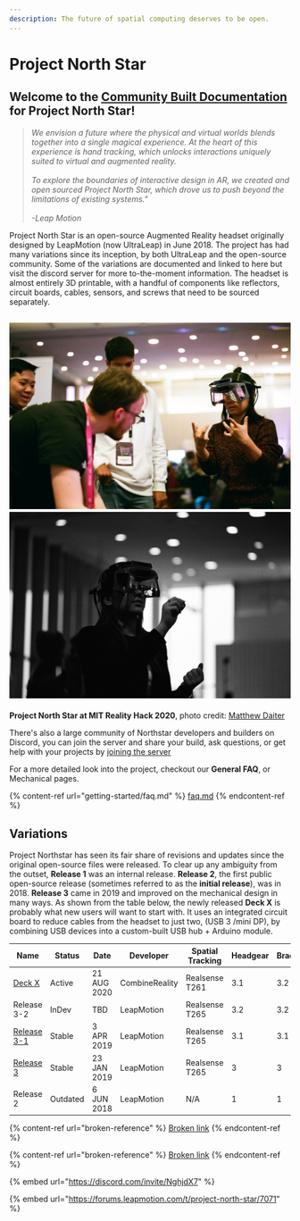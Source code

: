 ```yaml
---
description: The future of spatial computing deserves to be open.
---
```


# Project North Star

## Welcome to the [Community Built Documentation](https://project-north-star.gitbook.io/project-north-star/) for Project North Star!

> _We envision a future where the physical and virtual worlds blends together into a single magical experience. At the heart of this experience is hand tracking, which unlocks interactions uniquely suited to virtual and augmented reality._ \
> \
> _To explore the boundaries of interactive design in AR, we created and open sourced Project North Star, which drove us to push beyond the limitations of existing systems."_\
> \
> _-Leap Motion_

Project North Star is an open-source Augmented Reality headset originally designed by LeapMotion (now UltraLeap) in June 2018. The project has had many variations since its inception, by both UltraLeap and the open-source community. Some of the variations are documented and linked to here but visit the discord server for more to-the-moment information. The headset is almost entirely 3D printable, with a handful of components like reflectors, circuit boards, cables, sensors, and screws that need to be sourced separately.&#x20;

## <img src=".gitbook/assets/77282AD5-DDCA-4973-AA17-0E2B34DCE0A5.jpeg" alt="" data-size="original"> <img src=".gitbook/assets/Self-Rated_Best_Shot.jpg" alt="" data-size="original">&#x20;

**Project North Star at MIT Reality Hack 2020**, photo credit: [Matthew Daiter](https://daiter.dev/)

There's also a large community of Northstar developers and builders on Discord, you can join the server and share your build, ask questions, or get help with your projects by [joining the server](https://discord.gg/9TtZhb4)

For a more detailed look into the project, checkout our **General FAQ**, or Mechanical pages.&#x20;

{% content-ref url="getting-started/faq.md" %}
[faq.md](getting-started/faq.md)
{% endcontent-ref %}

## Variations

Project Northstar has seen its fair share of revisions and updates since the original open-source files were released. To clear up any ambiguity from the outset, **Release 1** was an internal release. **Release 2**, the first public open-source release (sometimes referred to as the **initial release**), was in 2018. **Release 3** came in 2019 and improved on the mechanical design in many ways. As shown from the table below, the newly released **Deck X** is probably what new users will want to start with. It uses an integrated circuit board to reduce cables from the headset to just two, (USB 3 /mini DP), by combining USB devices into a custom-built USB hub + Arduino module.&#x20;

| Name                                         | Status   | Date        | Developer      | Spatial Tracking | Headgear | Bracket |
| -------------------------------------------- | -------- | ----------- | -------------- | ---------------- | -------- | ------- |
| [Deck X](mechanical/combine-reality-deck-x/) | Active   | 21 AUG 2020 | CombineReality | Realsense T261   | 3.1      | 3.2     |
| Release 3-2                                  | InDev    | TBD         | LeapMotion     | Realsense T265   | 3.2      | 3.2     |
| [Release 3-1](mechanical/release-3/)         | Stable   | 3 APR 2019  | LeapMotion     | Realsense T265   | 3.1      | 3.1     |
| [Release 3](mechanical/release-3/)           | Stable   | 23 JAN 2019 | LeapMotion     | Realsense T265   | 3        | 3       |
| Release 2                                    | Outdated | 6 JUN 2018  | LeapMotion     | N/A              | 1        | 1       |

{% content-ref url="broken-reference" %}
[Broken link](broken-reference)
{% endcontent-ref %}

{% content-ref url="broken-reference" %}
[Broken link](broken-reference)
{% endcontent-ref %}

{% embed url="https://discord.com/invite/NghjdX7" %}

{% embed url="https://forums.leapmotion.com/t/project-north-star/7071" %}
